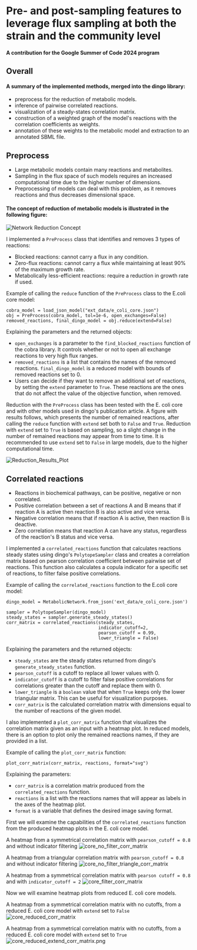 # Pre- and post-sampling features to leverage flux sampling at both the strain and the community level

#### A contribution for the Google Summer of Code 2024 program


## Overall

#### A summary of the implemented methods, merged into the dingo library:

- preprocess for the reduction of metabolic models.
- inference of pairwise correlated reactions.
- visualization of a steady-states correlation matrix.
- construction of a weighted graph of the model's reactions with the correlation coefficients as weights.
- annotation of these weights to the metabolic model and extraction to an annotated SBML file.


## Preprocess

- Large metabolic models contain many reactions and metabolites. 
- Sampling in the flux space of such models requires an increased computational time due to the higher number of dimensions.
- Preprocessing of models can deal with this problem, as it removes reactions and thus decreases dimensional space.

#### The concept of reduction of metabolic models is illustrated in the following figure:

![Network Reduction Concept](/img/reduction.png)

I implemented a `PreProcess` class that identifies and removes 3 types of reactions:

- Blocked reactions: cannot carry a flux in any condition.
- Zero-flux reactions: cannot carry a flux while maintaining at least 90% of the maximum growth rate.
- Metabolically less-efficient reactions: require a reduction in growth rate if used.

Example of calling the `reduce` function of the `PreProcess` class to the E.coli core model:

    cobra_model = load_json_model("ext_data/e_coli_core.json")
    obj = PreProcess(cobra_model, tol=1e-6, open_exchanges=False)
    removed_reactions, final_dingo_model = obj.reduce(extend=False)

Explaining the parameters and the returned objects:

- `open_exchanges` is a parameter to the `find_blocked_reactions` function of the cobra library. It controls whether or not to open all exchange reactions to very high flux ranges.
- `removed_reactions` is a list that contains the names of the removed reactions. `final_dingo_model` is a reduced model with bounds of removed reactions set to 0.
- Users can decide if they want to remove an additional set of reactions, by setting the `extend` parameter to `True`.
  These reactions are the ones that do not affect the value of the objective function, when removed.

Reduction with the `PreProcess` class has been tested with the E. coli core and with other models used in dingo's publication article. 
A figure with results follows, which presents the number of remained reactions, after calling the `reduce` function with `extend` set both to `False` and `True`.
Reduction with `extend` set to `True` is based on sampling, so a slight change in the number of remained reactions may appear from time to time. 
It is recommended to use `extend` set to `False` in large models, due to the higher computational time.

![Reduction_Results_Plot](/img/reduction_results_plot.png)


## Correlated reactions

- Reactions in biochemical pathways, can be positive, negative or non correlated.
- Positive correlation between a set of reactions A and B means that if reaction A is active then reaction B is also active and vice versa.
- Negative correlation means that if reaction A is active, then reaction B is deactive.
- Zero correlation means that reaction A can have any status, regardless of the reaction's B status and vice versa.

I implemented a `correlated_reactions` function that calculates reactions steady states using dingo's `PolytopeSampler` class and creates a correlation matrix based on pearson correlation coefficient between pairwise set of reactions. This function also calculates a copula indicator for a specific set of reactions, to filter false positive correlations.

Example of calling the `correlated_reactions` function to the E.coli core model:

    dingo_model = MetabolicNetwork.from_json('ext_data/e_coli_core.json')

    sampler = PolytopeSampler(dingo_model)
    steady_states = sampler.generate_steady_states()
    corr_matrix = correlated_reactions(steady_states, 
                                       indicator_cutoff=2,
                                       pearson_cutoff = 0.99,
                                       lower_triangle = False)

Explaining the parameters and the returned objects:

- `steady_states` are the steady states returned from dingo's `generate_steady_states` function.
- `pearson_cutoff` is a cutoff to replace all lower values with 0.
- `indicator_cutoff` is a cutoff to filter false positive correlations for correlations greater than the cutoff and replace them with 0.
- `lower_triangle` is a `boolean` value that when `True` keeps only the lower triangular matrix. This can be useful for visualization purposes.
- `corr_matrix` is the calculated correlation matrix with dimensions equal to the number of reactions of the given model.

I also implemented a `plot_corr_matrix` function that visualizes the correlation matrix given as an input with a heatmap plot. In reduced models, there is an option to plot only the remained reactions names, if they are provided in a list.

Example of calling the `plot_corr_matrix` function:

    plot_corr_matrix(corr_matrix, reactions, format="svg")

Explaining the parameters:

- `corr_matrix` is a correlation matrix produced from the `correlated_reactions` function.
- `reactions` is a list with the reactions names that will appear as labels in the axes of the heatmap plot.
- `format` is a variable that defines the desired image saving format.

First we will examine the capabilities of the `correlated_reactions` function from the produced heatmap plots in the E. coli core model.

A heatmap from a symmetrical correlation matrix with `pearson_cutoff = 0.8` and without indicator filtering
![core_no_filter_corr_matrix](/img/core_no_filter_corr_matrix.png)

A heatmap from a triangular correlation matrix with `pearson_cutoff = 0.8` and without indicator filtering
![core_no_filter_triangle_corr_matrix](/img/core_no_filter_triangle_corr_matrix.png)

A heatmap from a symmetrical correlation matrix with `pearson cutoff = 0.8` and with `indicator_cutoff = 2`
![core_filter_corr_matrix](/img/core_filter_corr_matrix.png)

Now we will examine heatmap plots from reduced E. coli core models.

A heatmap from a symmetrical correlation matrix with no cutoffs, from a reduced E. coli core model with `extend` set to `False`
![core_reduced_corr_matrix](/img/core_reduced_corr_matrix.png)

A heatmap from a symmetrical correlation matrix with no cutoffs, from a reduced E. coli core model with `extend` set to `True`
![core_reduced_extend_corr_matrix.png](/img/core_reduced_extend_corr_matrix.png)

